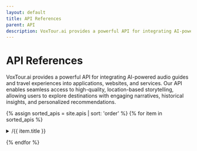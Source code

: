 ```yaml
---
layout: default
title: API References
parent: API
description: VoxTour.ai provides a powerful API for integrating AI-powered audio guides and travel experiences into applications, websites, and services. Our API enables seamless access to high-quality, location-based storytelling, allowing users to explore destinations with engaging narratives, historical insights, and personalized recommendations.
---
```


# API References

VoxTour.ai provides a powerful API for integrating AI-powered audio guides and travel experiences into applications, websites, and services. Our API enables seamless access to high-quality, location-based storytelling, allowing users to explore destinations with engaging narratives, historical insights, and personalized recommendations.

{% assign sorted_apis = site.apis | sort: 'order' %}
{% for item in sorted_apis %}

<details>
    <summary>/{{ item.title }}</summary>
    <div class="api-url-box">
        <div class="api-url">
            <span>POST</span> https://api.voxtour.ai/v1/{{ item.title }}
        </div>
        <div class="api-share">
            <a href="{{ item.url }}"><img alt="Share" src="/assets/images/share-icon-20x20-tr.png"></a>
        </div>
    </div>
    {{item.content}}
</details>

{% endfor %}